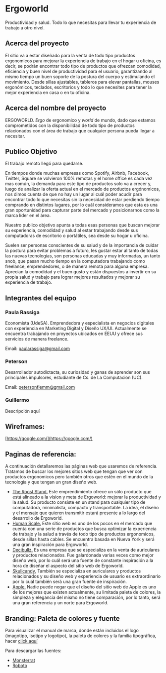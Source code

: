 # Ergoworld 

Productividad y salud. Todo lo que necesitas para llevar tu experiencia de trabajo a otro nivel.

## Acerca del proyecto

El sitio va a estar diseñado para la venta de todo tipo productos ergonomicos para mejorar la experiencia de trabajo en el hogar u oficina, es decir, se podrán encontrar todo tipo de productos que ofrezcan comodidad, eficiencia y buen nivel de productividad para el usuario, garantizando al mismo tiempo un buen soporte de la postura del cuerpo y estimulando el movimiento. Desde sillas ajustables, tableros para elevar pantallas, mouses ergonómicos, teclados, escritorios y todo lo que necesites para tener la mejor experiencia en casa o en tu oficina.

## Acerca del nombre del proyecto

ERGOWORLD. *Ergo*  de ergonomico y *world* de mundo, dado que estamos comprometidos con la disponibilidad de todo tipo de productos relacionados con el área de trabajo que cualquier persona pueda llegar a necesitar.

## Publico Objetivo

El trabajo remoto llegó para quedarse.

En tiempos donde muchas empresas como Spotify, Airbnb, Facebook, Twitter, Square se volvieron 100% remotas y el home office es cada vez mas común, la demanda para este tipo de productos solo va a crecer y, luego de analizar la oferta actual en el mercado de productos ergónomicos, nos dimos cuenta de que no hay un lugar al cuál poder acudir para encontrar todo lo que necesitas sin la necesidad de estar perdiendo tiempo comprando en distintos lugares, por lo cuál consideramos que esta es una gran oportunidad para capturar parte del mercado y posicionarnos como la marca líder en el área.

Nuestro publico objetivo apunta a todas esas personas que buscan mejorar su experiencia, comodidad y salud al estar trabajando desde sus computadoras de escritorio o portátiles, sea desde su hogar u oficina.

Suelen ser personas conscientes de su salud y de la importancia de cuidar la postura para evitar problemas a futuro, les gustar estar al tanto de todas las nuevas tecnologías, son personas educadas y muy informadas, un tanto snob, que pasan mucho tiempo en la computadora trabajando como freelance, emprendedores, o de manera remota para alguna empresa. Aprecian la comodidad y el buen gusto y están dispuestos a invertir en su propia salud y trabajo para lograr mejores resultados y mejorar su experiencia de trabajo. 

## Integrantes del equipo

### Paula Rassiga 

Economista (UdeSA). Emprendedora y especialista en negocios digitales con experiencia en Marketing Digital y Diseño UX/UI. Actualmente se encuentra trabajando en proyectos ubicados en EEUU y ofrece sus servicios de manera freelance.

Email: paularassiga@gmail.com

### Peterson

Desarrollador autodictacta, su curiosidad y ganas de aprender son sus principales impulsores, estudiante de Cs. de La Computacion (UC).

Email: petersonflemm@gmail.com

### Guillermo

Descripción aquí

## Wireframes:

[https://google.com/](https://google.com/)

## Paginas de referencia:

A continuación detallaremos las páginas web que usaremos de referencia. Tratamos de buscar los mejores sitios web que tengan que ver con productos ergonomicos pero también otros que estén en el mundo de la tecnología y que tengan un gran diseño web.

* [The Roost Stand.](https://www.therooststand.com)
Este emprendimiento ofrece un sólo producto que está alineado a la vision y meta de Ergoworld: mejorar la productividad y la salud. Su producto consiste en un stand para cualquier tipo de computadora, minimalista, compacto y transportable. La idea, el diseño y el mensaje que quieren transmitir estará presente a lo largo del desarrollo de Ergoworld.
* [Human Scale.](https://www.humanscale.com)
Este sitio web es uno de los pocos en el mercado que cuenta con una serie de productos que busca optimizar la experiencia de trabajo y la salud a través de todo tipo de productos ergonomicos, desde sillas hasta cables. Se encuentra basada en Nueva York y será una gran inspiración para Ergoworld.
* [Decibullz.](https://www.decibullz.com)
Es una empresa que se especializa en la venta de auriculares y productos relacionados. Fue galardonada varias veces como mejor diseño web, por lo cuál será una fuente de constante inspiración a la hora de diseñar el aspecto del sitio web de Ergoworld.
* [Skullcandy.](https://www.skullcandy.com)
También se especializa en auriculares y productos relacionados y su diseño web y experiencia de usuario es extraordinario por lo cuál también será una gran fuente de inspiración.
* [Apple.](https://www.apple.com)
Nadie puede negar que el diseño del sitio web de Apple es uno de los mejores que existen actualmente, su limitada paleta de colores, la simpleza y elegancia del mismo no tiene comparación, por lo tanto, será una gran referencia y un norte para Ergoworld.

## Branding: Paleta de colores y fuente

Para visualizar el manual de marca, donde están incluidos el logo (imagotipo, isotipo y logotipo), la paleta de colores y la familia tipográfica, hacer [click aquí](https://drive.google.com/file/d/1lzFLJjTtbebR_q5-PplWp8oDoarkS5K7/view?usp=sharing)

Para descargar las fuentes:

* [Monsterrat](https://fonts.google.com/specimen/Montserrat?query=mo)
* [Roboto](https://fonts.google.com/specimen/Roboto)




